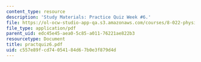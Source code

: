 ```yaml
---
content_type: resource
description: 'Study Materials: Practice Quiz Week #6.'
file: https://ol-ocw-studio-app-qa.s3.amazonaws.com/courses/8-022-physics-ii-electricity-and-magnetism-fall-2002/c557e89fcd74054184d67b0e3f879d4d_practquiz6.pdf
file_type: application/pdf
parent_uid: edc45e45-aea0-5c85-a011-76221ae822b3
resourcetype: Document
title: practquiz6.pdf
uid: c557e89f-cd74-0541-84d6-7b0e3f879d4d
---
```

